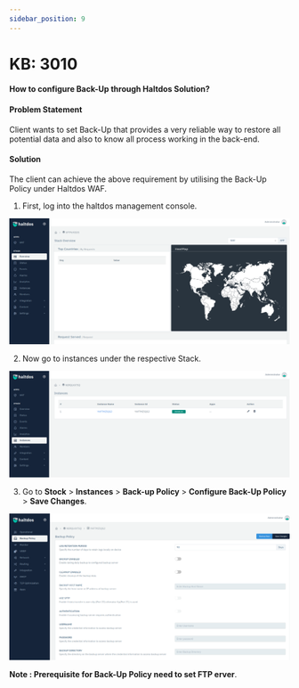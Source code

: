 ```yaml
---
sidebar_position: 9
---
```


# KB: 3010

#### How to configure  Back-Up through Haltdos Solution?

#### Problem Statement

Client wants to set Back-Up that provides a very reliable way to restore all potential data and also to know all process working in the back-end.

#### Solution

The client can achieve the above requirement by utilising the Back-Up  Policy under Haltdos WAF.

1. First, log into the haltdos management console.

![backup](/img/platform/v6/kb/backup1.png)

2. Now go to instances under the respective Stack.

![backup](/img/platform/v6/kb/backup2.png)

3. Go to **Stock** > **Instances** > **Back-up Policy** > **Configure Back-Up Policy** > **Save Changes**.

![backup](/img/platform/v6/kb/backup3.png)

**Note : Prerequisite for Back-Up Policy need to set FTP erver**.
